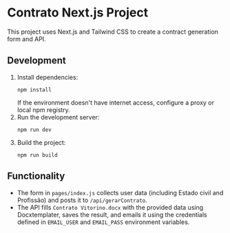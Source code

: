 # Contrato Next.js Project

This project uses Next.js and Tailwind CSS to create a contract generation form and API.

## Development

1. Install dependencies:
   ```
   npm install
   ```
   If the environment doesn't have internet access, configure a proxy or local npm registry.
2. Run the development server:
   ```
   npm run dev
   ```
3. Build the project:
   ```
   npm run build
   ```

## Functionality

- The form in `pages/index.js` collects user data (including Estado civil and Profissão) and posts it to `/api/gerarContrato`.
- The API fills `Contrato Vitorino.docx` with the provided data using Docxtemplater, saves the result, and emails it using the credentials defined in `EMAIL_USER` and `EMAIL_PASS` environment variables.
